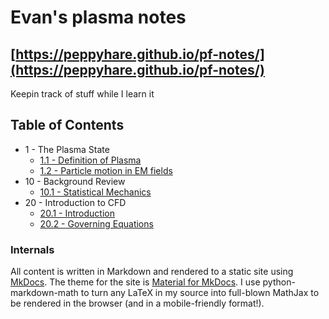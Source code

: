 # Evan's plasma notes


## [https://peppyhare.github.io/pf-notes/](https://peppyhare.github.io/pf-notes/)

Keepin track of stuff while I learn it

## Table of Contents

- 1 - The Plasma State
    - [1.1 - Definition of Plasma](ch1-1.md)
    - [1.2 - Particle motion in EM fields](ch1-2.md)
- 10 - Background Review
    - [10.1 - Statistical Mechanics](ch10-1.md)
- 20 - Introduction to CFD
    - [20.1 - Introduction](ch20-1.md)
    - [20.2 - Governing Equations](ch20-2.md)


### Internals

All content is written in Markdown and rendered to a static site using [MkDocs](https://www.mkdocs.org/). The theme for the site is [Material for MkDocs](https://squidfunk.github.io/mkdocs-material). I use python-markdown-math to turn any LaTeX in my source into full-blown MathJax to be rendered in the browser (and in a mobile-friendly format!).
